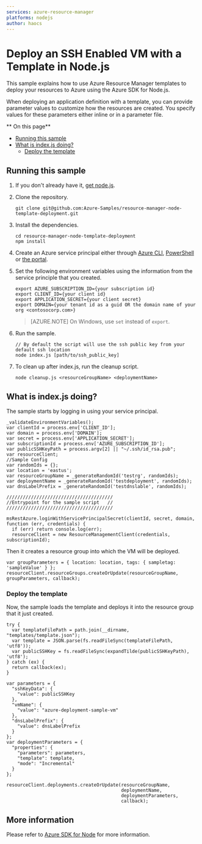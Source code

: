 ```yaml
---
services: azure-resource-manager
platforms: nodejs
author: haocs
---
```


# Deploy an SSH Enabled VM with a Template in Node.js

This sample explains how to use Azure Resource Manager templates to deploy your resources to Azure
using the Azure SDK for Node.js.

When deploying an application definition with a template, you can provide parameter values to customize how the
resources are created. You specify values for these parameters either inline or in a parameter file.

** On this page**

- [Running this sample](#run)
- [What is index.js doing?](#example)
  - [Deploy the template](#deploy)

<a id="run"></a>
## Running this sample

1. If you don't already have it, [get node.js](https://nodejs.org).

2. Clone the repository.

    ```
    git clone git@github.com:Azure-Samples/resource-manager-node-template-deployment.git
    ```

3. Install the dependencies.

    ```
    cd resource-manager-node-template-deployment
    npm install
    ```

4. Create an Azure service principal either through
    [Azure CLI](https://azure.microsoft.com/documentation/articles/resource-group-authenticate-service-principal-cli/),
    [PowerShell](https://azure.microsoft.com/documentation/articles/resource-group-authenticate-service-principal/)
    or [the portal](https://azure.microsoft.com/documentation/articles/resource-group-create-service-principal-portal/).

5. Set the following environment variables using the information from the service principle that you created.

    ```
    export AZURE_SUBSCRIPTION_ID={your subscription id}
    export CLIENT_ID={your client id}
    export APPLICATION_SECRET={your client secret}
    export DOMAIN={your tenant id as a guid OR the domain name of your org <contosocorp.com>}
    ```

    > [AZURE.NOTE] On Windows, use `set` instead of `export`.

6. Run the sample.

    ```
	// By default the script will use the ssh public key from your default ssh location
    node index.js [path/to/ssh_public_key]
    ```

7. To clean up after index.js, run the cleanup script.

    ```
    node cleanup.js <resourceGroupName> <deploymentName>
    ```

<a id="example"></a>
## What is index.js doing?

The sample starts by logging in using your service principal.

```
_validateEnvironmentVariables();
var clientId = process.env['CLIENT_ID'];
var domain = process.env['DOMAIN'];
var secret = process.env['APPLICATION_SECRET'];
var subscriptionId = process.env['AZURE_SUBSCRIPTION_ID'];
var publicSSHKeyPath = process.argv[2] || "~/.ssh/id_rsa.pub";
var resourceClient;
//Sample Config
var randomIds = {};
var location = 'eastus';
var resourceGroupName = _generateRandomId('testrg', randomIds);
var deploymentName = _generateRandomId('testdeployment', randomIds);
var dnsLabelPrefix = _generateRandomId('testdnslable', randomIds);

///////////////////////////////////////
//Entrypoint for the sample script   //
///////////////////////////////////////

msRestAzure.loginWithServicePrincipalSecret(clientId, secret, domain, function (err, credentials) {
  if (err) return console.log(err);
  resourceClient = new ResourceManagementClient(credentials, subscriptionId);
```

Then it creates a resource group into which the VM will be deployed.

```
var groupParameters = { location: location, tags: { sampletag: 'sampleValue' } };
resourceClient.resourceGroups.createOrUpdate(resourceGroupName, groupParameters, callback);
```

<a id="deploy"></a>
### Deploy the template

Now, the sample loads the template and deploys it into the resource group that it just created.

```
try {
  var templateFilePath = path.join(__dirname, "templates/template.json");
  var template = JSON.parse(fs.readFileSync(templateFilePath, 'utf8'));
  var publicSSHKey = fs.readFileSync(expandTilde(publicSSHKeyPath), 'utf8');
} catch (ex) {
  return callback(ex);
}
  
var parameters = {
  "sshKeyData": {
    "value": publicSSHKey
  },
  "vmName": {
    "value": "azure-deployment-sample-vm"
  },
  "dnsLabelPrefix": {
    "value": dnsLabelPrefix
  }
};
var deploymentParameters = {
  "properties": {
    "parameters": parameters,
    "template": template,
    "mode": "Incremental"
  }
};
  
resourceClient.deployments.createOrUpdate(resourceGroupName, 
                                          deploymentName, 
                                          deploymentParameters, 
                                          callback);
```

## More information

Please refer to [Azure SDK for Node](https://github.com/Azure/azure-sdk-for-node) for more information.
